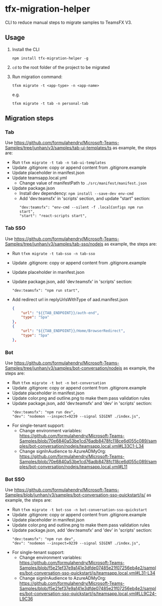 # tfx-migration-helper

CLI to reduce manual steps to migrate samples to TeamsFX V3.

## Usage

1. Install the CLI
    ```
    npm install tfx-migration-helper -g
    ```

1. `cd` to the root folder of the project to be migrated

1. Run migration command:
    ```
    tfxm migrate -t <app-type> -n <app-name>
    ```
    e.g.
    ```
    tfxm migrate -t tab -n personal-tab
    ```
## Migration steps

### Tab

Use https://github.com/formulahendry/Microsoft-Teams-Samples/tree/junhan/v3/samples/tab-ui-templates/ts as example, the steps are:

* Run `tfxm migrate -t tab -n tab-ui-templates`
* Update .gitignore: copy or append content from .gitignore.example
* Update placeholder in manifest.json
* Update teamsapp.local.yml
    * Change value of manifestPath to `./src/manifest/manifest.json`
* Update package.json
    * Install dev dependency: `npm install --save-dev env-cmd`
    * Add 'dev:teamsfx' in 'scripts' section, and update "start" section:
        ```
        "dev:teamsfx": "env-cmd --silent -f .localConfigs npm run start",
        "start": "react-scripts start",
        ```

### Tab SSO

Use https://github.com/formulahendry/Microsoft-Teams-Samples/tree/junhan/v3/samples/tab-sso/nodejs as example, the steps are:

* Run `tfxm migrate -t tab-sso -n tab-sso`
* Update .gitignore: copy or append content from .gitignore.example
* Update placeholder in manifest.json
* Update package.json, add 'dev:teamsfx' in 'scripts' section:
    
    `"dev:teamsfx": "npm run start",`

* Add redirect url in replyUrlsWithType of aad.manifest.json
    ```json
    {
        "url": "${{TAB_ENDPOINT}}/auth-end",
        "type": "Spa"
    },
    {
        "url": "${{TAB_ENDPOINT}}/Home/BrowserRedirect",
        "type": "Spa"
    },
    ```

### Bot

Use https://github.com/formulahendry/Microsoft-Teams-Samples/tree/junhan/v3/samples/bot-conversation/nodejs as example, the steps are:

* Run `tfxm migrate -t bot -n bot-conversation`
* Update .gitignore: copy or append content from .gitignore.example
* Update placeholder in manifest.json
* Update color.png and outline.png to make them pass validation rules
* Update package.json, add 'dev:teamsfx' and 'dev' in 'scripts' section:
    ```
    "dev:teamsfx": "npm run dev",
    "dev": "nodemon --inspect=9239 --signal SIGINT ./index.js",
    ```
* For single-tenant support:
    * Change environment variables: https://github.com/formulahendry/Microsoft-Teams-Samples/blob/70e6840a53be1cd76adb8478fc118ce6d055c089/samples/bot-conversation/nodejs/teamsapp.local.yml#L33C1-L34
    * Change signInAudience to AzureADMyOrg: https://github.com/formulahendry/Microsoft-Teams-Samples/blob/70e6840a53be1cd76adb8478fc118ce6d055c089/samples/bot-conversation/nodejs/teamsapp.local.yml#L11

### Bot SSO

Use https://github.com/formulahendry/Microsoft-Teams-Samples/blob/junhan/v3/samples/bot-conversation-sso-quickstart/js/ as example, the steps are:

* Run `tfxm migrate -t bot-sso -n bot-conversation-sso-quickstart`
* Update .gitignore: copy or append content from .gitignore.example
* Update placeholder in manifest.json
* Update color.png and outline.png to make them pass validation rules
* Update package.json, add 'dev:teamsfx' and 'dev' in 'scripts' section:
    ```
    "dev:teamsfx": "npm run dev",
    "dev": "nodemon --inspect=9239 --signal SIGINT ./index.js",
    ```
* For single-tenant support:
    * Change environment variables: https://github.com/formulahendry/Microsoft-Teams-Samples/blob/f5e21ef37e9a141e3dfde07485e21f07256eb4e2/samples/bot-conversation-sso-quickstart/js/teamsapp.local.yml#L31-L34
    * Change signInAudience to AzureADMyOrg: https://github.com/formulahendry/Microsoft-Teams-Samples/blob/f5e21ef37e9a141e3dfde07485e21f07256eb4e2/samples/bot-conversation-sso-quickstart/js/teamsapp.local.yml#LL9C24-L9C36
